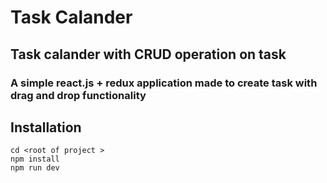 # Task Calander 
## Task calander with CRUD operation on task 
### A simple react.js + redux application made to create task with drag and drop functionality 
## Installation 
```
cd <root of project >
npm install
npm run dev
```
